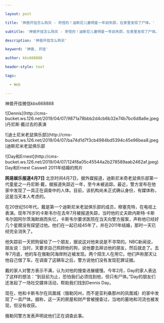 ---
layout: post
title: '神兽开挂怎么购买 - 奇怪的！迪斯尼儿童明星一年前失踪，在家里发现了尸体。'
subtitle: '神兽开挂怎么购买 - 奇怪的！迪斯尼儿童明星一年前失踪，在家里发现了尸体。'
description: '神兽开挂怎么购买'
keyword: '神兽, 开挂'
author: kbs668888
header-style: text
tags:
  - Web
---
神兽开挂微信kbs668888

![Dennis](http://cms-
bucket.ws.126.net/2019/04/07/9871a78bbb2d4cb6b32e74b7bc6d8a6e.jpeg)丹尼斯·戴过去的表演

![迪士尼米老鼠俱乐部](http://cms-
bucket.ws.126.net/2019/04/07/ba74d1d7f3cb4984bd5394c45e96bea8.jpeg)迪斯尼米老鼠俱乐部

![Day和Ernest](http://cms-
bucket.ws.126.net/2019/04/07/124f8a05c45544a2b278589aab2462af.jpeg)Day和Ernest
Caswell 2011年结婚的照片

 **网易娱乐报道4月7日**
北京时间4月7日，据外媒报道，迪斯尼米奇老鼠俱乐部第一代童星之一丹尼斯·戴，据报道失踪近一年，至今未被追踪。最近，警方宣布在他家中发现了一具正在调查中的人体。目前，该机构尚未正式确认身份，有媒体称，这是当天本人考虑的。

在20世纪50年代，戴是第一个迪斯尼米老鼠俱乐部的成员，穆塞克特，在电视上表演。现年76岁的卡斯韦尔在去年7月被报道失踪，当时他的丈夫欧内斯特·卡斯韦尔因阿尔茨海默病而失忆，卡斯韦尔要求医院在当天向警方报案，声称他已经好几个星期没有探望过他。他们在一起已经45年了，并在2011年结婚，那时一天已经完全消失了。

他失踪前一天把狗留给了一个朋友，据说这对他来说是不寻常的。NBC新闻说，朋友说：当时，天要求自己照顾他的狗，说他要去拜访他的朋友，然后就走了。去年7月底，他的车在俄勒冈海岸附近被发现。两个陌生人在用它。他们声称那天让他自己借了车。在调查了这辆车之后，警方说他们没有发现犯罪证据。

戴的家人对警方表示不满，认为对他的搜查进展缓慢。今年2月，Day的家人表达了这样的想法：“到目前为止，恐怕我们必须找到他，但只有尸体。”Day的朋友们还发起了一场社交媒体活动，帮助我们找到Dennis
Day。

现在，他和卡斯韦尔在凤凰城（俄勒冈州，而不是亚利桑那州的凤凰城）的家中发现了一具尸体。据称，这一天的房屋和财产曾被搜查过，当地的墓地和河流也被发现，但没有收获。

俄勒冈警方发表声明说他们正在调查此事。

